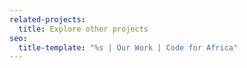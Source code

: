```yaml
---
related-projects:
  title: Explore other projects
seo:
  title-template: "%s | Our Work | Code for Africa"
---
```

